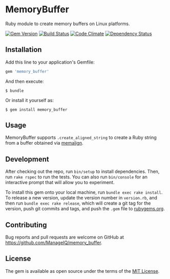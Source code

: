 # MemoryBuffer

Ruby module to create memory buffers on Linux platforms.

[![Gem Version](https://badge.fury.io/rb/memory_buffer.svg)](http://badge.fury.io/rb/memory_buffer)
[![Build Status](https://travis-ci.org/ManageIQ/memory_buffer.svg)](https://travis-ci.org/ManageIQ/memory_buffer)
[![Code Climate](http://img.shields.io/codeclimate/github/ManageIQ/memory_buffer.svg)](https://codeclimate.com/github/ManageIQ/memory_buffer)
[![Dependency Status](https://gemnasium.com/ManageIQ/memory_buffer.svg)](https://gemnasium.com/ManageIQ/memory_buffer)

## Installation

Add this line to your application's Gemfile:

```ruby
gem 'memory_buffer'
```

And then execute:

    $ bundle

Or install it yourself as:

    $ gem install memory_buffer

## Usage

MemoryBuffer supports `.create_aligned_string` to create a Ruby string from a buffer obtained via [memalign](http://linux.die.net/man/3/memalign).

## Development

After checking out the repo, run `bin/setup` to install dependencies. Then, run `rake rspec` to run the tests. You can also run `bin/console` for an interactive prompt that will allow you to experiment.

To install this gem onto your local machine, run `bundle exec rake install`. To release a new version, update the version number in `version.rb`, and then run `bundle exec rake release`, which will create a git tag for the version, push git commits and tags, and push the `.gem` file to [rubygems.org](https://rubygems.org).

## Contributing

Bug reports and pull requests are welcome on GitHub at https://github.com/ManageIQ/memory_buffer.

## License

The gem is available as open source under the terms of the [MIT License](http://opensource.org/licenses/MIT).

